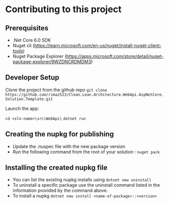 # Contributing to this project

## Prerequisites

* .Net Core 6.0 SDK
* Nuget cli (https://learn.microsoft.com/en-us/nuget/install-nuget-client-tools)
* Nuget Package Explorer (https://apps.microsoft.com/store/detail/nuget-package-explorer/9WZDNCRDMDM3)

## Developer Setup

Clone the project from the github repo
`git clone https://github.com/rimaz523/Clean.Lean.Architecture.WebApi.AspNetCore.Solution.Template.git`

Launch the app:

`cd <sln-name>\src\WebApi\`
`dotnet run`

## Creating the nupkg for publishing

* Update the .nuspec file with the new package version
* Run the following command from the root of your solution : `nuget pack`

## Installing the created nupkg file

* You can list the existing nupkg installs using `dotnet new uninstall`
* To uninstall a specific package use the uninstall command listed in the information provided by the command above.
* To install a nupkg `dotnet new install <name-of-package>::<version>`
